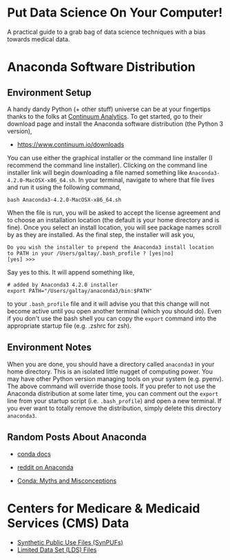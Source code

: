 # Put Data Science On Your Computer!

A practical guide to a grab bag of data science techniques with a bias towards medical data.

# Anaconda Software Distribution


## Environment Setup

A handy dandy Python (+ other stuff) universe can be at your fingertips thanks to the folks at [Continuum Analytics](https://www.continuum.io/).  To get started, go to their download page and install the Anaconda software distribution (the Python 3 version),

 * https://www.continuum.io/downloads

You can use either the graphical installer or the command line installer (I recommend the command line installer).  Clicking on the command line installer link will begin downloading a file named something like `Anaconda3-4.2.0-MacOSX-x86_64.sh`.  In your terminal, navigate to where that file lives and run it using the following command,

```shell
bash Anaconda3-4.2.0-MacOSX-x86_64.sh
```

When the file is run, you will be asked to accept the license agreement and to choose an installation location (the default is your home directory and is fine).  Once you select an install location, you will see package names scroll by as they are installed.  As the final step, the installer will ask you,

```shell
Do you wish the installer to prepend the Anaconda3 install location
to PATH in your /Users/galtay/.bash_profile ? [yes|no]
[yes] >>>
```

Say yes to this.  It will append something like,

```shell
# added by Anaconda3 4.2.0 installer
export PATH="/Users/galtay/anaconda3/bin:$PATH"
```

to your `.bash_profile` file and it will advise you that this change will not become active until you open another terminal (which you should do).  Even if you don't use the bash shell you can copy the `export` command into the appropriate startup file (e.g. .zshrc for zsh).


## Environment Notes

When you are done, you should have a directory called `anaconda3` in your home directory.  This is an isolated little nugget of computing power.  You may have other Python version managing tools on your system (e.g. pyenv).  The above command will override those tools.  If you prefer to not use the Anaconda distribution at some later time, you can comment out the `export` line from your startup script (i.e. `.bash_profile`) and open a new terminal.  If you ever want to totally remove the distribution, simply delete this directory `anaconda3`.


## Random Posts About Anaconda

  * [conda docs](http://conda.pydata.org/docs/get-started.html)

  * [reddit on Anaconda](https://www.reddit.com/r/Python/comments/3t23vv/what_advantages_are_there_of_using_anaconda/?st=itp15vj9&sh=4e9c8ef1)

  * [Conda: Myths and Misconceptions](https://jakevdp.github.io/blog/2016/08/25/conda-myths-and-misconceptions/)


# Centers for Medicare & Medicaid Services (CMS) Data

  * [Synthetic Public Use Files (SynPUFs)](https://www.cms.gov/Research-Statistics-Data-and-Systems/Downloadable-Public-Use-Files/SynPUFs/)
  * [Limited Data Set (LDS) Files](https://www.cms.gov/Research-Statistics-Data-and-Systems/Files-for-Order/LimitedDataSets/index.html)